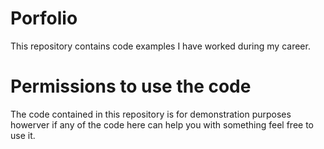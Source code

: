 # Porfolio
This repository contains code examples I have worked during my career.

# Permissions to use the code
The code contained in this repository is for demonstration purposes howerver if any of the code here can help you with something feel free to use it.

